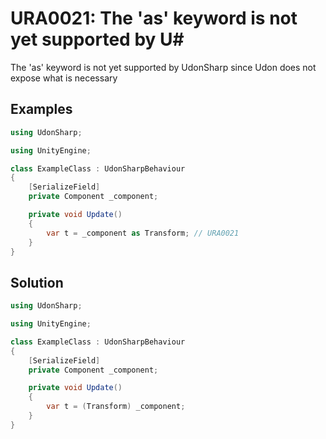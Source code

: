 # URA0021: The 'as' keyword is not yet supported by U#

The 'as' keyword is not yet supported by UdonSharp since Udon does not expose what is necessary

## Examples

```csharp
using UdonSharp;

using UnityEngine;

class ExampleClass : UdonSharpBehaviour
{
    [SerializeField]
    private Component _component;

    private void Update()
    {
        var t = _component as Transform; // URA0021
    }
}
```

## Solution

```csharp
using UdonSharp;

using UnityEngine;

class ExampleClass : UdonSharpBehaviour
{
    [SerializeField]
    private Component _component;

    private void Update()
    {
        var t = (Transform) _component;
    }
}
```
